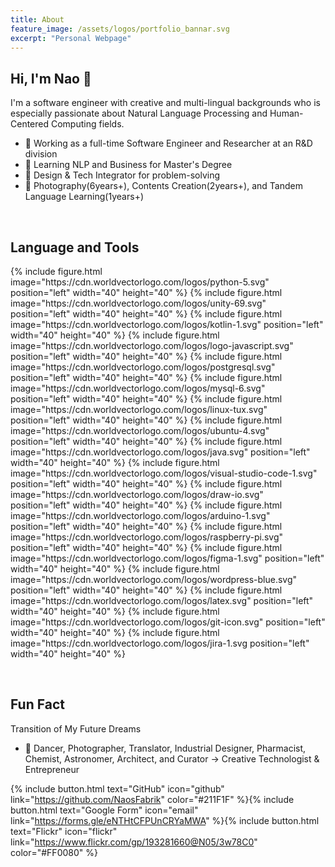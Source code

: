 ```yaml
---
title: About 
feature_image: /assets/logos/portfolio_bannar.svg
excerpt: "Personal Webpage"
---
```


## Hi, I'm Nao 👋
I'm a software engineer with creative and multi-lingual backgrounds who is especially passionate about Natural Language Processing and Human-Centered Computing fields. 

- 🦊 Working as a full-time Software Engineer and Researcher at an R&D division 
- 🚀 Learning NLP and Business for Master's Degree
- 🎨 Design & Tech Integrator for problem-solving
- 🌱 Photography(6years+), Contents Creation(2years+), and Tandem Language Learning(1years+)

<br>

## Language and Tools
<p>
{% include figure.html image="https://cdn.worldvectorlogo.com/logos/python-5.svg" position="left" width="40" height="40" %}
{% include figure.html image="https://cdn.worldvectorlogo.com/logos/unity-69.svg" position="left" width="40" height="40" %}
{% include figure.html image="https://cdn.worldvectorlogo.com/logos/kotlin-1.svg" position="left" width="40" height="40" %}
{% include figure.html image="https://cdn.worldvectorlogo.com/logos/logo-javascript.svg" position="left" width="40" height="40" %}
{% include figure.html image="https://cdn.worldvectorlogo.com/logos/postgresql.svg" position="left" width="40" height="40" %}
{% include figure.html image="https://cdn.worldvectorlogo.com/logos/mysql-6.svg" position="left" width="40" height="40" %}
{% include figure.html image="https://cdn.worldvectorlogo.com/logos/linux-tux.svg" position="left" width="40" height="40" %}  
{% include figure.html image="https://cdn.worldvectorlogo.com/logos/ubuntu-4.svg" position="left" width="40" height="40" %}  
{% include figure.html image="https://cdn.worldvectorlogo.com/logos/java.svg" position="left" width="40" height="40" %}  
{% include figure.html image="https://cdn.worldvectorlogo.com/logos/visual-studio-code-1.svg" position="left" width="40" height="40" %} 
{% include figure.html image="https://cdn.worldvectorlogo.com/logos/draw-io.svg" position="left" width="40" height="40" %} 
{% include figure.html image="https://cdn.worldvectorlogo.com/logos/arduino-1.svg" position="left" width="40" height="40" %}   
{% include figure.html image="https://cdn.worldvectorlogo.com/logos/raspberry-pi.svg" position="left" width="40" height="40" %}   
{% include figure.html image="https://cdn.worldvectorlogo.com/logos/figma-1.svg" position="left" width="40" height="40" %}  
{% include figure.html image="https://cdn.worldvectorlogo.com/logos/wordpress-blue.svg" position="left" width="40" height="40" %}  
{% include figure.html image="https://cdn.worldvectorlogo.com/logos/latex.svg" position="left" width="40" height="40" %}  
{% include figure.html image="https://cdn.worldvectorlogo.com/logos/git-icon.svg" position="left" width="40" height="40" %}  
{% include figure.html image="https://cdn.worldvectorlogo.com/logos/jira-1.svg position="left" width="40" height="40" %}  
</p>

<br>

## Fun Fact
Transition of My Future Dreams
- 🦄 Dancer, Photographer, Translator, Industrial Designer, Pharmacist, Chemist, Astronomer, Architect, and Curator -> Creative Technologist & Entrepreneur

{% include button.html text="GitHub" icon="github" link="https://github.com/NaosFabrik" color="#211F1F" %}{% include button.html text="Google Form" icon="email" link="https://forms.gle/eNTHtCFPUnCRYaMWA" %}{% include button.html text="Flickr" icon="flickr" link="https://www.flickr.com/gp/193281660@N05/3w78C0" color="#FF0080" %}
